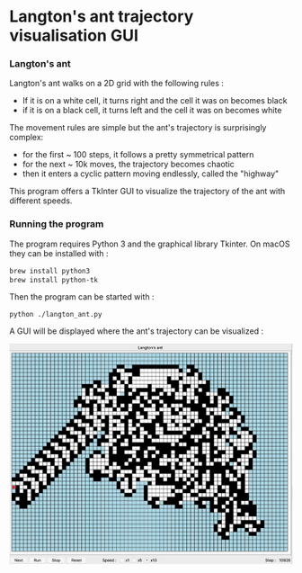 # Langton's ant trajectory visualisation GUI


### Langton's ant
Langton's ant walks on a 2D grid with the following rules :
  - If it is on a white cell, it turns right and the cell it was on becomes black
  - if it is on a black cell, it turns left and the cell it was on becomes white

The movement rules are simple but the ant's trajectory is surprisingly complex:
  - for the first ~ 100 steps, it follows a pretty symmetrical pattern
  - for the next ~ 10k moves, the trajectory becomes chaotic
  - then it enters a cyclic pattern moving endlessly, called the "highway"

This program offers a TkInter GUI to visualize the trajectory of the ant with different speeds.


### Running the program

The program requires Python 3 and the graphical library Tkinter.
On macOS they can be installed with :
```
brew install python3
brew install python-tk
```

Then the program can be started with :
```
python ./langton_ant.py
```

A GUI will be displayed where the ant's trajectory can be visualized :

![Langton Ant Image 1](./images/langton_ant_gui.png)